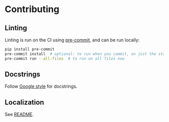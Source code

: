 # Contributing

## Linting

Linting is run on the CI using [pre-commit](https://pre-commit.com/), and can be run
locally:

```sh
pip install pre-commit
pre-commit install  # optional: to run when you commit, on just the staged changes
pre-commit run --all-files  # to run on all files now
```

## Docstrings

Follow [Google style](https://google.github.io/styleguide/pyguide.html#38-comments-and-docstrings)
for docstrings.

## Localization

See [README](https://github.com/python-humanize/humanize#localization).
